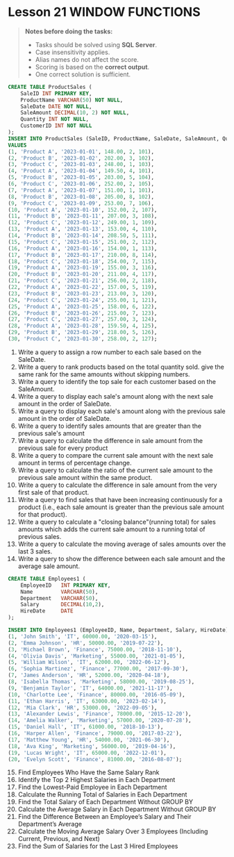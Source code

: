 # Lesson 21  WINDOW FUNCTIONS


> **Notes before doing the tasks:**
> - Tasks should be solved using **SQL Server**.
> - Case insensitivity applies.
> - Alias names do not affect the score.
> - Scoring is based on the **correct output**.
> - One correct solution is sufficient.

```sql
CREATE TABLE ProductSales (
    SaleID INT PRIMARY KEY,
    ProductName VARCHAR(50) NOT NULL,
    SaleDate DATE NOT NULL,
    SaleAmount DECIMAL(10, 2) NOT NULL,
    Quantity INT NOT NULL,
    CustomerID INT NOT NULL
);
INSERT INTO ProductSales (SaleID, ProductName, SaleDate, SaleAmount, Quantity, CustomerID)
VALUES 
(1, 'Product A', '2023-01-01', 148.00, 2, 101),
(2, 'Product B', '2023-01-02', 202.00, 3, 102),
(3, 'Product C', '2023-01-03', 248.00, 1, 103),
(4, 'Product A', '2023-01-04', 149.50, 4, 101),
(5, 'Product B', '2023-01-05', 203.00, 5, 104),
(6, 'Product C', '2023-01-06', 252.00, 2, 105),
(7, 'Product A', '2023-01-07', 151.00, 1, 101),
(8, 'Product B', '2023-01-08', 205.00, 8, 102),
(9, 'Product C', '2023-01-09', 253.00, 7, 106),
(10, 'Product A', '2023-01-10', 152.00, 2, 107),
(11, 'Product B', '2023-01-11', 207.00, 3, 108),
(12, 'Product C', '2023-01-12', 249.00, 1, 109),
(13, 'Product A', '2023-01-13', 153.00, 4, 110),
(14, 'Product B', '2023-01-14', 208.50, 5, 111),
(15, 'Product C', '2023-01-15', 251.00, 2, 112),
(16, 'Product A', '2023-01-16', 154.00, 1, 113),
(17, 'Product B', '2023-01-17', 210.00, 8, 114),
(18, 'Product C', '2023-01-18', 254.00, 7, 115),
(19, 'Product A', '2023-01-19', 155.00, 3, 116),
(20, 'Product B', '2023-01-20', 211.00, 4, 117),
(21, 'Product C', '2023-01-21', 256.00, 2, 118),
(22, 'Product A', '2023-01-22', 157.00, 5, 119),
(23, 'Product B', '2023-01-23', 213.00, 3, 120),
(24, 'Product C', '2023-01-24', 255.00, 1, 121),
(25, 'Product A', '2023-01-25', 158.00, 6, 122),
(26, 'Product B', '2023-01-26', 215.00, 7, 123),
(27, 'Product C', '2023-01-27', 257.00, 3, 124),
(28, 'Product A', '2023-01-28', 159.50, 4, 125),
(29, 'Product B', '2023-01-29', 218.00, 5, 126),
(30, 'Product C', '2023-01-30', 258.00, 2, 127);
```

1. Write a query to assign a row number to each sale based on the SaleDate.
2. Write a query to rank products based on the total quantity sold. give the same rank for the same amounts without skipping numbers.
3. Write a query to identify the top sale for each customer based on the SaleAmount.
4. Write a query to display each sale's amount along with the next sale amount in the order of SaleDate.
5. Write a query to display each sale's amount along with the previous sale amount in the order of SaleDate.
6. Write a query to identify sales amounts that are greater than the previous sale's amount
7. Write a query to calculate the difference in sale amount from the previous sale for every product
8.  Write a query to compare the current sale amount with the next sale amount in terms of percentage change.
9. Write a query to calculate the ratio of the current sale amount to the previous sale amount within the same product.
10. Write a query to calculate the difference in sale amount from the very first sale of that product.
11. Write a query to find sales that have been increasing continuously for a product 
(i.e., each sale amount is greater than the previous sale amount for that product).
12. Write a query to calculate a "closing balance"(running total) for sales amounts which adds the current sale amount to a running total of previous sales.
13. Write a query to calculate the moving average of sales amounts over the last 3 sales.
14. Write a query to show the difference between each sale amount and the average sale amount.

```sql
CREATE TABLE Employees1 (
    EmployeeID   INT PRIMARY KEY,
    Name         VARCHAR(50),
    Department   VARCHAR(50),
    Salary       DECIMAL(10,2),
    HireDate     DATE
);

INSERT INTO Employees1 (EmployeeID, Name, Department, Salary, HireDate) VALUES
(1, 'John Smith', 'IT', 60000.00, '2020-03-15'),
(2, 'Emma Johnson', 'HR', 50000.00, '2019-07-22'),
(3, 'Michael Brown', 'Finance', 75000.00, '2018-11-10'),
(4, 'Olivia Davis', 'Marketing', 55000.00, '2021-01-05'),
(5, 'William Wilson', 'IT', 62000.00, '2022-06-12'),
(6, 'Sophia Martinez', 'Finance', 77000.00, '2017-09-30'),
(7, 'James Anderson', 'HR', 52000.00, '2020-04-18'),
(8, 'Isabella Thomas', 'Marketing', 58000.00, '2019-08-25'),
(9, 'Benjamin Taylor', 'IT', 64000.00, '2021-11-17'),
(10, 'Charlotte Lee', 'Finance', 80000.00, '2016-05-09'),
(11, 'Ethan Harris', 'IT', 63000.00, '2023-02-14'),
(12, 'Mia Clark', 'HR', 53000.00, '2022-09-05'),
(13, 'Alexander Lewis', 'Finance', 78000.00, '2015-12-20'),
(14, 'Amelia Walker', 'Marketing', 57000.00, '2020-07-28'),
(15, 'Daniel Hall', 'IT', 61000.00, '2018-10-13'),
(16, 'Harper Allen', 'Finance', 79000.00, '2017-03-22'),
(17, 'Matthew Young', 'HR', 54000.00, '2021-06-30'),
(18, 'Ava King', 'Marketing', 56000.00, '2019-04-16'),
(19, 'Lucas Wright', 'IT', 65000.00, '2022-12-01'),
(20, 'Evelyn Scott', 'Finance', 81000.00, '2016-08-07');
```

15. Find Employees Who Have the Same Salary Rank
16. Identify the Top 2 Highest Salaries in Each Department
17. Find the Lowest-Paid Employee in Each Department
18. Calculate the Running Total of Salaries in Each Department
19. Find the Total Salary of Each Department Without GROUP BY
20. Calculate the Average Salary in Each Department Without GROUP BY
21. Find the Difference Between an Employee’s Salary and Their Department’s Average
22. Calculate the Moving Average Salary Over 3 Employees (Including Current, Previous, and Next)
23. Find the Sum of Salaries for the Last 3 Hired Employees
